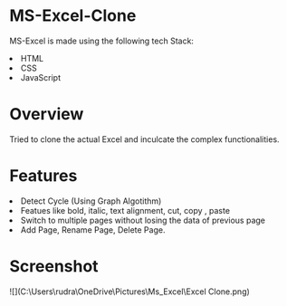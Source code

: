 # MS-Excel-Clone
MS-Excel is made using the following tech Stack:
  <li> HTML
  <li> CSS
  <li> JavaScript

# Overview
Tried to clone the actual Excel and inculcate the complex functionalities.

# Features
<li> Detect Cycle (Using Graph Algotithm)
<li> Featues like bold, italic, text alignment, cut, copy , paste
<li> Switch to multiple pages without losing the data of previous page
<li> Add Page, Rename Page, Delete Page.

# Screenshot
![](C:\Users\rudra\OneDrive\Pictures\Ms_Excel\Excel Clone.png)
